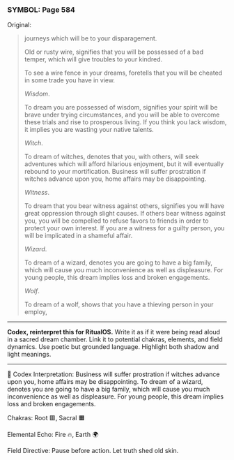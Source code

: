 ### SYMBOL: Page 584

Original:
> journeys which will be to your disparagement.
> 
> 
> Old or rusty wire, signifies that you will be possessed of a bad temper,
> which will give troubles to your kindred.
> 
> 
> To see a wire fence in your dreams, foretells that you will be cheated
> in some trade you have in view.
> 
> 
> _Wisdom_.
> 
> 
> To dream you are possessed of wisdom, signifies your spirit
> will be brave under trying circumstances, and you will be able
> to overcome these trials and rise to prosperous living.
> If you think you lack wisdom, it implies you are wasting
> your native talents.
> 
> 
> _Witch_.
> 
> 
> To dream of witches, denotes that you, with others,
> will seek adventures which will afford hilarious enjoyment,
> but it will eventually rebound to your mortification.
> Business will suffer prostration if witches advance upon you,
> home affairs may be disappointing.
> 
> 
> _Witness_.
> 
> 
> To dream that you bear witness against others, signifies you
> will have great oppression through slight causes.
> If others bear witness against you, you will be compelled to
> refuse favors to friends in order to protect your own interest.
> If you are a witness for a guilty person, you will be implicated
> in a shameful affair.
> 
> 
> _Wizard_.
> 
> 
> To dream of a wizard, denotes you are going to have a big family,
> which will cause you much inconvenience as well as displeasure.
> For young people, this dream implies loss and broken engagements.
> 
> 
> _Wolf_.
> 
> 
> To dream of a wolf, shows that you have a thieving person in your employ,

---

**Codex, reinterpret this for RitualOS.**
Write it as if it were being read aloud in a sacred dream chamber.
Link it to potential chakras, elements, and field dynamics.
Use poetic but grounded language.
Highlight both shadow and light meanings.

---

🔁 Codex Interpretation:
Business will suffer prostration if witches advance upon you, home affairs may be disappointing. To dream of a wizard, denotes you are going to have a big family, which will cause you much inconvenience as well as displeasure. For young people, this dream implies loss and broken engagements.

Chakras: Root 🟥, Sacral 🟧

Elemental Echo: Fire 🔥, Earth 🌍

Field Directive: Pause before action. Let truth shed old skin.
